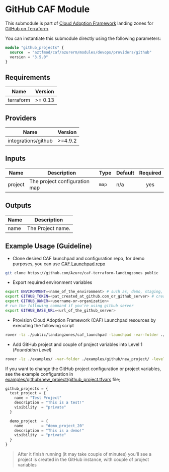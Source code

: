 # GitHub CAF Module

This submodule is part of [Cloud Adoption Framework](https://github.com/aztfmod/terraform-azurerm-caf) landing zones for [GitHub on Terraform](https://github.com/githubhq/terraform-provider-github).

You can instantiate this submodule directly using the following parameters:

```terraform
module "github_projects" {
  source  = "aztfmod/caf/azurerm/modules/devops/providers/github"
  version = "3.5.0"
}
```

<!-- BEGINNING OF PRE-COMMIT-TERRAFORM DOCS HOOK -->
## Requirements

| Name | Version |
|------|---------|
| terraform | >= 0.13 |

## Providers

| Name | Version |
|------|---------|
| integrations/github | >=4.9.2 |

## Inputs

| Name | Description | Type | Default | Required |
|------|-------------|------|---------|:--------:|
| project | The project configuration map | `map` | n/a | yes |

## Outputs

| Name | Description |
|------|-------------|
| name | The Project name. |

<!-- END OF PRE-COMMIT-TERRAFORM DOCS HOOK -->

## Example Usage (Guideline)

- Clone desired CAF launchpad and configuration repo, for demo purposes, you can use [CAF Launchpad repo](https://github.com/Azure/caf-terraform-landingzones)

```bash
git clone https://github.com/Azure/caf-terraform-landingzones public
```

- Export required environment variables

```bash
export ENVIRONMENT=<name_of_the_environment> # such as, demo, staging, production, etc.
export GITHUB_TOKEN=<pat_created_at_github.com_or_github_server> # created on github.com or github server
export GITHUB_OWNER=<username-or-organization>
# run the following command if you're using github server
export GITHUB_BASE_URL=<url_of_the_github_server>
```

- Provision Cloud Adoption Framework (CAF) Launchpad resources by executing the following script

```bash
rover -lz ./public/landingzones/caf_launchpad -launchpad -var-folder ./public/caf_launchpad/scenario/100 -parallelism 30 -level level0 -env ${ENVIRONMENT} -a apply
```

- Add GitHub project and couple of project variables into Level 1 (_Foundation Level_)

```bash
rover -lz ./examples/ -var-folder ./examples/github/new_project/ -level level1 -env ${ENVIRONMENT} -a apply
```

If you want to change the GitHub project configuration or project variables, see the example configuration in [examples/github/new_project/github_project.tfvars](./examples/github/new_project/github_project.tfvars) file;

```terraform
github_projects = {
  test_project = {
    name = "Test Project"
    description = "This is a test!"
    visibility  = "private"
  }

  demo_project  = {
    name        = "demo_project_20"
    description = "This is a demo!"
    visibility  = "private"
  }
}

```

> After it finish running (it may take couple of minutes) you'll see a project is created in the GitHub instance, with couple of project variables
